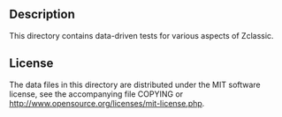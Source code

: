 Description
------------

This directory contains data-driven tests for various aspects of Zclassic.

License
--------

The data files in this directory are distributed under the MIT software
license, see the accompanying file COPYING or
http://www.opensource.org/licenses/mit-license.php.

